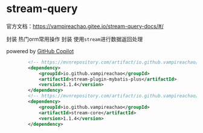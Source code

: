 # stream-query

官方文档：https://vampireachao.gitee.io/stream-query-docs/#/

封装 热门orm常用操作
封装 使用`stream`进行数据返回处理

powered by [GitHub Copilot](https://copilot.github.com/)

```xml
        <!-- https://mvnrepository.com/artifact/io.github.vampireachao/stream-plugin-mybatis-plus -->
        <dependency>
            <groupId>io.github.vampireachao</groupId>
            <artifactId>stream-plugin-mybatis-plus</artifactId>
            <version>1.1.4</version>
        </dependency>
        <!-- https://mvnrepository.com/artifact/io.github.vampireachao/stream-core -->
        <dependency>
            <groupId>io.github.vampireachao</groupId>
            <artifactId>stream-core</artifactId>
            <version>1.1.4</version>
        </dependency>
```
